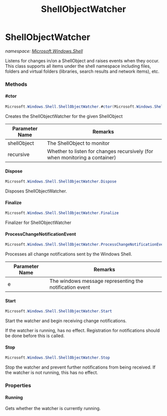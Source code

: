 ﻿---
title: ShellObjectWatcher
---

# ShellObjectWatcher
_namespace: [Microsoft.Windows.Shell](N-Microsoft.Windows.Shell.html)_

Listens for changes in/on a ShellObject and raises events when they occur.
 This class supports all items under the shell namespace including
 files, folders and virtual folders (libraries, search results and network items), etc.

### Methods

#### #ctor
```csharp
Microsoft.Windows.Shell.ShellObjectWatcher.#ctor(Microsoft.Windows.Shell.ShellObject,System.Boolean)
```
Creates the ShellObjectWatcher for the given ShellObject

|Parameter Name|Remarks|
|--------------|-------|
|shellObject|The ShellObject to monitor|
|recursive|Whether to listen for changes recursively (for when monitoring a container)|


#### Dispose
```csharp
Microsoft.Windows.Shell.ShellObjectWatcher.Dispose
```
Disposes ShellObjectWatcher.

#### Finalize
```csharp
Microsoft.Windows.Shell.ShellObjectWatcher.Finalize
```
Finalizer for ShellObjectWatcher

#### ProcessChangeNotificationEvent
```csharp
Microsoft.Windows.Shell.ShellObjectWatcher.ProcessChangeNotificationEvent(Microsoft.Windows.Shell.WindowMessageEventArgs)
```
Processes all change notifications sent by the Windows Shell.

|Parameter Name|Remarks|
|--------------|-------|
|e|The windows message representing the notification event|


#### Start
```csharp
Microsoft.Windows.Shell.ShellObjectWatcher.Start
```
Start the watcher and begin receiving change notifications. 
 
 If the watcher is running, has no effect.
 Registration for notifications should be done before this is called.

#### Stop
```csharp
Microsoft.Windows.Shell.ShellObjectWatcher.Stop
```
Stop the watcher and prevent further notifications from being received.
 If the watcher is not running, this has no effect.



### Properties

#### Running
Gets whether the watcher is currently running.

